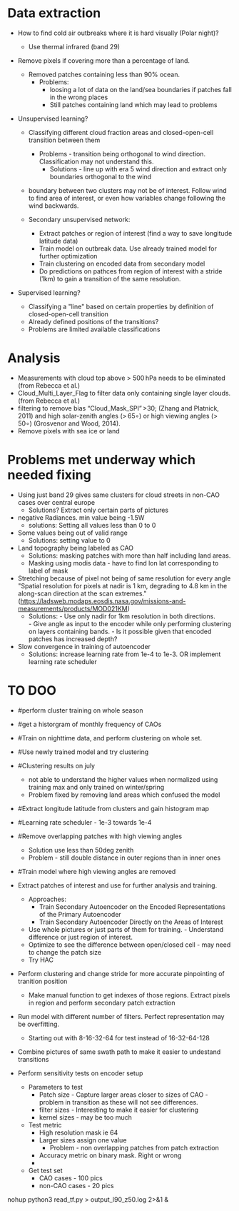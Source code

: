 # Data extraction

- How to find cold air outbreaks where it is hard visually (Polar night)?
  - Use thermal infrared (band 29)

- Remove pixels if covering more than a percentage of land. 
  - Removed patches containing less than 90% ocean.
    - Problems:
      - loosing a lot of data on the land/sea boundaries if patches fall in the wrong places
      - Still patches containing land which may lead to problems


- Unsupervised learning?
  - Classifying different cloud fraction areas and closed-open-cell transition between them
    - Problems - transition being orthogonal to wind direction. Classification may not understand this.
      - Solutions - line up with era 5 wind direction and extract only boundaries orthogonal to the wind

  - boundary between two clusters may not be of interest. Follow wind to find area of interest, or even how variables change following the wind backwards. 

  - Secondary unsupervised network:
    - Extract patches or region of interest (find a way to save longitude latitude data)
    - Train model on outbreak data. Use already trained model for further optimization
    - Train clustering on encoded data from secondary model
    - Do predictions on pathces from region of interest with a stride (1km) to gain a transition of the same resolution. 

- Supervised learning?
  - Classifying a "line" based on certain properties by definition of closed-open-cell transition
  - Already defined positions of the transitions?
  - Problems are limited available classifications

# Analysis

- Measurements with cloud top above > 500 hPa needs to be eliminated (from Rebecca et al.)
- Cloud_Multi_Layer_Flag to filter data only containing single layer clouds. (from Rebecca et al.)
- filtering to remove bias “Cloud_Mask_SPI” >30; (Zhang and Platnick, 2011) and high solar-zenith angles (> 65∘) or high viewing angles (> 50∘) (Grosvenor and Wood, 2014).
- Remove pixels with sea ice or land 


# Problems met underway which needed fixing
- Using just band 29 gives same clusters for cloud streets in non-CAO cases over central europe 
  - Solutions? Extract only certain parts of pictures 
- negative Radiances. min value being -1.5W
  - solutions: Setting all values less than 0 to 0
- Some values being out of valid range
  - Solutions: setting value to 0
- Land topography being labeled as CAO
  - Solutions: masking patches with more than half including land areas.
  - Masking using modis data - have to find lon lat corresponding to label of mask 
- Stretching because of pixel not being of same resolution for every angle "Spatial resolution for pixels at nadir is 1 km, degrading to 4.8 km in the along-scan direction at the scan extremes." (https://ladsweb.modaps.eosdis.nasa.gov/missions-and-measurements/products/MOD021KM)
  - Solutions: - Use only nadir for 1km resolution in both directions.  
               - Give angle as input to the encoder while only performing clustering on layers containing bands. - Is it possible given that encoded patches has increased depth?
- Slow convergence in training of autoencoder
  - Solutions: increase learning rate from 1e-4 to 1e-3. OR implement learning rate scheduler 
  

# TO DOO
- #perform cluster training on whole season 
- #get a historgram of monthly frequency of CAOs 
- #Train on nighttime data, and perform clustering on whole set.  
- #Use newly trained model and try clustering
- #Clustering results on july 
  - not able to understand the higher values when normalized using training max and only trained on winter/spring
  - Problem fixed by removing land areas which confused the model 
- #Extract longitude latitude from clusters and gain histogram map
- #Learning rate scheduler - 1e-3 towards 1e-4
- #Remove overlapping patches with high viewing angles 
  - Solution use less than 50deg zenith
  - Problem - still double distance in outer regions than in inner ones
- #Train model where high viewing angles are removed
- Extract patches of interest and use for further analysis and training. 
  - Approaches:
    - Train Secondary Autoencoder on the Encoded Representations of the Primary Autoencoder
    - Train Secondary Autoencoder Directly on the Areas of Interest
  - Use whole pictures or just parts of them for training. - Understand difference or just region of interest. 
  - Optimize to see the difference between open/closed cell - may need to change the patch size  
  - Try HAC
- Perform clustering and change stride for more accurate pinpointing of tranition position
  - Make manual function to get indexes of those regions. Extract pixels in region and perform secondary patch extraction 
- Run model with different number of filters. Perfect representation may be overfitting.
  - Starting out with 8-16-32-64 for test instead of 16-32-64-128


- Combine pictures of same swath path to make it easier to undestand transitions  

- Perform sensitivity tests on encoder setup 
  - Parameters to test
    - Patch size - Capture larger areas closer to sizes of CAO - problem in transition as these will not see differences. 
    - filter sizes - Interesting to make it easier for clustering
    - kernel sizes - may be too much
  - Test metric
    - High resolution mask ie 64
    - Larger sizes assign one value 
      - Problem - non overlapping patches from patch extraction 
    - Accuracy metric on binary mask. Right or wrong
    - 
  - Get test set
    - CAO cases - 100 pics
    - non-CAO cases - 20 pics 

nohup python3 read_tf.py > output_l90_z50.log 2>&1 &